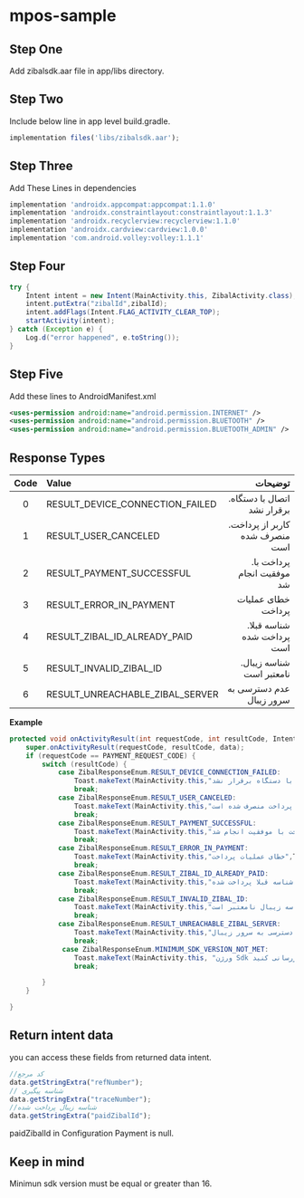 # mpos-sample
## Step One
Add zibalsdk.aar file in app/libs directory.

## Step Two
Include below line in app level build.gradle.

```javascript
implementation files('libs/zibalsdk.aar');
```

## Step Three
Add These Lines in dependencies
```javascript
implementation 'androidx.appcompat:appcompat:1.1.0'
implementation 'androidx.constraintlayout:constraintlayout:1.1.3'
implementation 'androidx.recyclerview:recyclerview:1.1.0'
implementation 'androidx.cardview:cardview:1.0.0'
implementation 'com.android.volley:volley:1.1.1'
```


## Step Four
```java
try {
    Intent intent = new Intent(MainActivity.this, ZibalActivity.class);
    intent.putExtra("zibalId",zibalId);
    intent.addFlags(Intent.FLAG_ACTIVITY_CLEAR_TOP);
    startActivity(intent);
} catch (Exception e) {
    Log.d("error happened", e.toString());
}
```

## Step Five
Add these lines to AndroidManifest.xml
```xml
<uses-permission android:name="android.permission.INTERNET" />
<uses-permission android:name="android.permission.BLUETOOTH" />
<uses-permission android:name="android.permission.BLUETOOTH_ADMIN" />
```

## Response Types
| Code | Value | توضیحات |
 | :---:  | :----- | ----: |
 | 0 |  RESULT_DEVICE_CONNECTION_FAILED | .اتصال با دستگاه برقرار نشد
 | 1 |  RESULT_USER_CANCELED | .کاربر از پرداخت منصرف شده است
 | 2 |  RESULT_PAYMENT_SUCCESSFUL | .پرداخت با موفقیت انجام شد
 | 3 |  RESULT_ERROR_IN_PAYMENT | خطای عملیات پرداخت
 | 4 |  RESULT_ZIBAL_ID_ALREADY_PAID | .شناسه قبلا پرداخت شده است
 | 5 |  RESULT_INVALID_ZIBAL_ID | .شناسه زیبال نامعتبر است
 | 6 |  RESULT_UNREACHABLE_ZIBAL_SERVER | عدم دسترسی به سرور زیبال

**Example**
```java
protected void onActivityResult(int requestCode, int resultCode, Intent data) {
    super.onActivityResult(requestCode, resultCode, data);
    if (requestCode == PAYMENT_REQUEST_CODE) {
        switch (resultCode) {
            case ZibalResponseEnum.RESULT_DEVICE_CONNECTION_FAILED:
                Toast.makeText(MainActivity.this,"اتصال با دستگاه برقرار نشد.",Toast.LENGTH_SHORT).show();
                break;
            case ZibalResponseEnum.RESULT_USER_CANCELED:
                Toast.makeText(MainActivity.this,"کاربر از پرداخت منصرف شده است",Toast.LENGTH_SHORT).show();
                break;
            case ZibalResponseEnum.RESULT_PAYMENT_SUCCESSFUL:
                Toast.makeText(MainActivity.this,"پرداخت با موفقیت انجام شد.",Toast.LENGTH_SHORT).show();
                break;
            case ZibalResponseEnum.RESULT_ERROR_IN_PAYMENT:
                Toast.makeText(MainActivity.this,"خطای عملیات پرداخت",Toast.LENGTH_SHORT).show();
                break;
            case ZibalResponseEnum.RESULT_ZIBAL_ID_ALREADY_PAID:
                Toast.makeText(MainActivity.this,"شناسه قبلا پرداخت شده.",Toast.LENGTH_SHORT).show();
                break;
            case ZibalResponseEnum.RESULT_INVALID_ZIBAL_ID:
                Toast.makeText(MainActivity.this,"شناسه زیبال نامعتبر است.",Toast.LENGTH_SHORT).show();
                break;
            case ZibalResponseEnum.RESULT_UNREACHABLE_ZIBAL_SERVER:
                Toast.makeText(MainActivity.this,"عدم دسترسی به سرور زیبال",Toast.LENGTH_SHORT).show();
                break;
             case ZibalResponseEnum.MINIMUM_SDK_VERSION_NOT_MET:
                Toast.makeText(MainActivity.this, "ورژن Sdk زیبال خود را بروزرسانی کنید.", Toast.LENGTH_SHORT).show();
                break;

        }
    }

}
```

## Return intent data
you can access these fields from returned data intent.

```javascript
//کد مرجع
data.getStringExtra("refNumber");
// شناسه پیگیری
data.getStringExtra("traceNumber");
//شناسه زیبال پرداخت شده
data.getStringExtra("paidZibalId");
```
paidZibalId in Configuration Payment is null.

## Keep in mind
Minimun sdk version must be equal or greater than 16.
